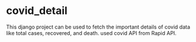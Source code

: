 # covid_detail
This django project can be used to fetch the important details of covid data like total cases, recovered, and death.
used covid API from Rapid API.
